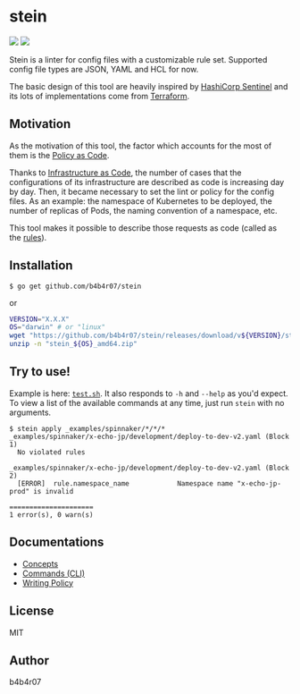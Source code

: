 stein
=====

[![][release-badge]][release-link] [![][license-badge]][license-link]

[release-badge]: https://img.shields.io/github/release/b4b4r07/stein.svg?style=popout
[release-link]:  https://github.com/b4b4r07/stein/releases
[license-badge]: https://img.shields.io/github/license/b4b4r07/stein.svg?style=popout
[license-link]:  ./LICENSE

Stein is a linter for config files with a customizable rule set.
Supported config file types are JSON, YAML and HCL for now.

The basic design of this tool are heavily inspired by [HashiCorp Sentinel](https://www.hashicorp.com/sentinel) and its lots of implementations come from [Terraform](https://www.terraform.io/).

## Motivation

As the motivation of this tool, the factor which accounts for the most of them is the [Policy as Code](docs/policy-as-code.md).

Thanks to [Infrastructure as Code](https://en.wikipedia.org/wiki/Infrastructure_as_code), the number of cases that the configurations of its infrastructure are described as code is increasing day by day.
Then, it became necessary to set the lint or policy for the config files.
As an example: the namespace of Kubernetes to be deployed, the number of replicas of Pods, the naming convention of a namespace, etc.

This tool makes it possible to describe those requests as code (called as the [rules](docs/policy/rules.md)).

## Installation

```console
$ go get github.com/b4b4r07/stein
```

or

```bash
VERSION="X.X.X"
OS="darwin" # or "linux"
wget "https://github.com/b4b4r07/stein/releases/download/v${VERSION}/stein_${OS}_amd64.zip"
unzip -n "stein_${OS}_amd64.zip"
```

## Try to use!

Example is here: [`test.sh`](./test.sh). It also responds to `-h` and `--help` as you'd expect.
To view a list of the available commands at any time, just run `stein` with no arguments.

```console
$ stein apply _examples/spinnaker/*/*/*
_examples/spinnaker/x-echo-jp/development/deploy-to-dev-v2.yaml (Block 1)
  No violated rules

_examples/spinnaker/x-echo-jp/development/deploy-to-dev-v2.yaml (Block 2)
  [ERROR]  rule.namespace_name            Namespace name "x-echo-jp-prod" is invalid

=====================
1 error(s), 0 warn(s)
```

## Documentations

- [Concepts](docs/concepts.md)
- [Commands (CLI)](docs/commands.md)
- [Writing Policy](docs/writing-policy.md)

## License

MIT

## Author

b4b4r07
